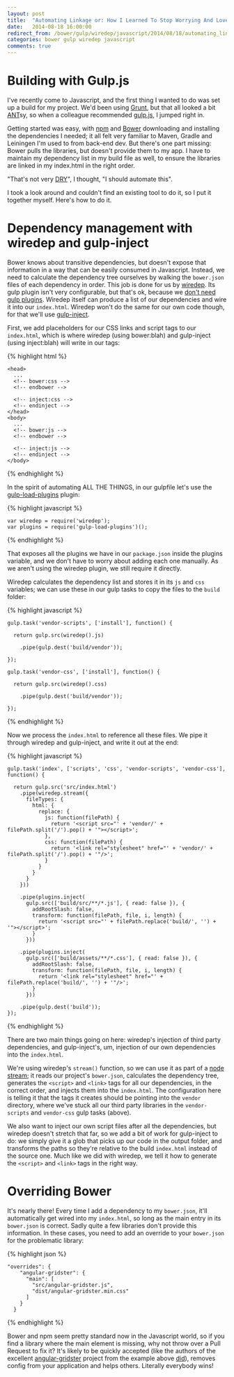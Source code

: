 ```yaml
---
layout: post
title:  "Automating Linkage or: How I Learned To Stop Worrying And Love The Build"
date:   2014-08-18 16:00:00
redirect_from: /bower/gulp/wiredep/javascript/2014/08/18/automating_linkage-or-how-i-learned-to-stop-worrying-and-love-the-build.html
categories: bower gulp wiredep javascript
comments: true
---
```

# Building with Gulp.js

I've recently come to Javascript, and the first thing I wanted to do was set up a build for my project.  We'd been 
using [Grunt](http://gruntjs.com/), but that all looked a bit [ANT](https://ant.apache.org/)sy, so when a colleague 
recommended [gulp.js](http://gulpjs.com/), I jumped right in.

Getting started was easy, with [npm](https://www.npmjs.org/) and [Bower](http://bower.io/) downloading and installing 
the dependencies I needed; it all felt very familiar to Maven, Gradle and Leiningen I'm used to from back-end dev. But 
there's one part missing: Bower pulls the libraries, but doesn't provide them to my app.  I have to maintain my 
dependency list in my build file as well, to ensure the libraries are linked in my index.html in the right order.  

"That's not very [DRY](https://en.wikipedia.org/wiki/Don't_repeat_yourself)", I thought, "I should automate this".  

I took a look around and couldn't find an existing tool to do it, so I put it together myself.  Here's how to do it.

# Dependency management with wiredep and gulp-inject

Bower knows about transitive dependencies, but doesn't expose that information in a way that can be easily consumed in 
Javascript.  Instead, we need to calculate the dependency tree ourselves by walking the `bower.json` files of each 
dependency in order.  This job is done for us by [wiredep](https://github.com/taptapship/wiredep).  Its gulp plugin 
isn't very configurable, but that's ok, because we [don't need gulp plugins](http://blog.overzealous.com/post/74121048393/why-you-shouldnt-create-a-gulp-plugin-or-how-to-stop).  Wiredep itself 
can produce a list of our dependencies and wire it into our `index.html`.  Wiredep won't do the same for our own code 
though, for that we'll use [gulp-inject](https://www.npmjs.org/package/gulp-inject).

First, we add placeholders for our CSS links and script tags to our `index.html`, which is where wiredep 
(using bower:blah) and gulp-inject (using inject:blah) will write in our tags:


{% highlight html %}

    <head>
      ...
      <!-- bower:css -->
      <!-- endbower -->
    
      <!-- inject:css -->
      <!-- endinject -->
    </head>
    <body>
      ...
      <!-- bower:js -->
      <!-- endbower -->
    
      <!-- inject:js -->
      <!-- endinject -->
    </body>

{% endhighlight %}


In the spirit of automating ALL THE THINGS, in our gulpfile let's use the 
[gulp-load-plugins](https://www.npmjs.org/package/gulp-load-plugins) plugin:


{% highlight javascript %}

    var wiredep = require('wiredep');
    var plugins = require('gulp-load-plugins')();

{% endhighlight %}


That exposes all the plugins we have in our `package.json` inside the plugins variable, and we don't have to worry about 
adding each one manually.  As we aren't using the wiredep plugin, we still require it directly.

Wiredep calculates the dependency list and stores it in its `js` and `css` variables; we can use these in our gulp 
tasks to copy the files to the `build` folder:


{% highlight javascript %}

    gulp.task('vendor-scripts', ['install'], function() {
    
      return gulp.src(wiredep().js)
    
        .pipe(gulp.dest('build/vendor'));
    
    });
    
    gulp.task('vendor-css', ['install'], function() {
    
      return gulp.src(wiredep().css)
    
        .pipe(gulp.dest('build/vendor'));
    
    });

{% endhighlight %}


Now we process the `index.html` to reference all these files.  We pipe it through wiredep and gulp-inject, and write it 
out at the end:


{% highlight javascript %}

    gulp.task('index', ['scripts', 'css', 'vendor-scripts', 'vendor-css'], function() {
    
      return gulp.src('src/index.html')
        .pipe(wiredep.stream({
          fileTypes: {
            html: {
              replace: {
                js: function(filePath) {
                  return '<script src="' + 'vendor/' + filePath.split('/').pop() + '"></script>';
                },
                css: function(filePath) {
                  return '<link rel="stylesheet" href="' + 'vendor/' + filePath.split('/').pop() + '"/>';
                }
              }
            }
          }
        }))
    
        .pipe(plugins.inject(
          gulp.src(['build/src/**/*.js'], { read: false }), {
            addRootSlash: false,
            transform: function(filePath, file, i, length) {
              return '<script src="' + filePath.replace('build/', '') + '"></script>';
            }
          }))
    
        .pipe(plugins.inject(
          gulp.src(['build/assets/**/*.css'], { read: false }), {
            addRootSlash: false,
            transform: function(filePath, file, i, length) {
              return '<link rel="stylesheet" href="' + filePath.replace('build/', '') + '"/>';
            }
          }))
    
        .pipe(gulp.dest('build'));
    });

{% endhighlight %}

    
There are two main things going on here: wiredep's injection of third party dependencies, and gulp-inject's, um, 
injection of our own dependencies into the `index.html`.

We're using wiredep's `stream()` function, so we can use it as part of a 
[node stream](https://github.com/substack/stream-handbook); it reads our project's `bower.json`, calculates the 
dependency tree, generates the `<script>` and `<link>` tags for all our dependencies, in the correct order, and injects 
them into the `index.html`.  The configuration here is telling it that the tags it creates should be pointing into the 
`vendor` directory, where we've stuck all our third party libraries in the `vendor-scripts` and `vendor-css` gulp tasks 
(above).

We also want to inject our own script files after all the dependencies, but wiredep doesn't stretch that far, so we add 
a bit of work for gulp-inject to do: we simply give it a glob that picks up our code in the output folder, and 
transforms the paths so they're relative to the build `index.html` instead of the source one.  Much like we did with 
wiredep, we tell it how to generate the `<script>` and `<link>` tags in the right way.  

# Overriding Bower

It's nearly there!  Every time I add a dependency to my `bower.json`, it'll automatically get wired into my 
`index.html`, so long as the main entry in its `bower.json` is correct.  Sadly quite a few libraries don't provide this 
information.  In these cases, you need to add an override to your `bower.json` for the problematic library:


{% highlight json %}

    "overrides": {
        "angular-gridster": {
          "main": [
            "src/angular-gridster.js",
            "dist/angular-gridster.min.css"
          ]
        }
      }

{% endhighlight %}


Bower and npm seem pretty standard now in the Javascript world, so if you find a library where the main element is 
missing, why not throw over a Pull Request to fix it?  It's likely to be quickly accepted (like the authors of the 
excellent [angular-gridster](https://github.com/ManifestWebDesign/angular-gridster) project from the example above 
[did](https://github.com/ManifestWebDesign/angular-gridster/pull/87)), removes config from your application and helps 
others.  Literally everybody wins!
